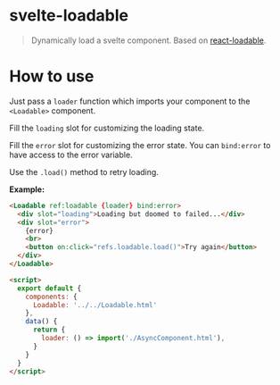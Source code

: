 # svelte-loadable

> Dynamically load a svelte component. Based on [react-loadable](https://github.com/jamiebuilds/react-loadable).

# How to use

Just pass a `loader` function which imports your component to the `<Loadable>` component.

Fill the `loading` slot for customizing the loading state.

Fill the `error` slot for customizing the error state. You can `bind:error` to have access to the error variable.

Use the `.load()` method to retry loading.

**Example:**

```html
<Loadable ref:loadable {loader} bind:error>
  <div slot="loading">Loading but doomed to failed...</div>
  <div slot="error">
    {error}
    <br>
    <button on:click="refs.loadable.load()">Try again</button>
  </div>
</Loadable>

<script>
  export default {
    components: {
      Loadable: '../../Loadable.html'
    },
    data() {
      return {
        loader: () => import('./AsyncComponent.html'),
      }
    }
  }
</script>
```